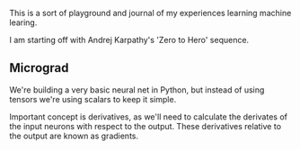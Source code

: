 This is a sort of playground and journal of my experiences learning machine learing.

I am starting off with Andrej Karpathy's 'Zero to Hero' sequence.


## Micrograd

We're building a very basic neural net in Python, but instead of using tensors we're using scalars to keep it simple.

Important concept is derivatives, as we'll need to calculate the derivates of the input neurons with respect to the output. These derivatives relative to the output are known as gradients.